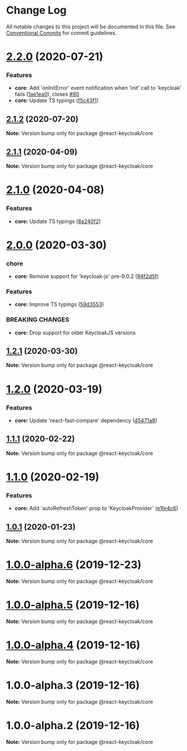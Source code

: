 # Change Log

All notable changes to this project will be documented in this file.
See [Conventional Commits](https://conventionalcommits.org) for commit guidelines.

# [2.2.0](https://github.com/react-keycloak/react-keycloak/compare/@react-keycloak/core@2.1.2...@react-keycloak/core@2.2.0) (2020-07-21)


### Features

* **core:** Add 'onInitError' event notification when 'init' call to 'keycloak' fails ([1ae1ea0](https://github.com/react-keycloak/react-keycloak/commit/1ae1ea022203d9dc6012fad632f6bd3efe2d78a2)), closes [#80](https://github.com/react-keycloak/react-keycloak/issues/80)
* **core:** Update TS typings ([f5c43f1](https://github.com/react-keycloak/react-keycloak/commit/f5c43f17f8240c7df752218b4c277e207080ab8e))





## [2.1.2](https://github.com/react-keycloak/react-keycloak/compare/@react-keycloak/core@2.1.1...@react-keycloak/core@2.1.2) (2020-07-20)

**Note:** Version bump only for package @react-keycloak/core





## [2.1.1](https://github.com/react-keycloak/react-keycloak/compare/@react-keycloak/core@2.1.0...@react-keycloak/core@2.1.1) (2020-04-09)

**Note:** Version bump only for package @react-keycloak/core





# [2.1.0](https://github.com/react-keycloak/react-keycloak/compare/@react-keycloak/core@2.0.0...@react-keycloak/core@2.1.0) (2020-04-08)


### Features

* **core:** Update TS typings ([8a240f2](https://github.com/react-keycloak/react-keycloak/commit/8a240f26e495a57f70a0b54da9cfe64cf4e08002))





# [2.0.0](https://github.com/react-keycloak/react-keycloak/compare/@react-keycloak/core@1.2.1...@react-keycloak/core@2.0.0) (2020-03-30)


### chore

* **core:** Remove support for 'keycloak-js' pre-9.0.2 ([94f2d5f](https://github.com/react-keycloak/react-keycloak/commit/94f2d5f8f106955091c7cc8aaa6c6dd2dbb024c4))


### Features

* **core:** Improve TS typings ([59d3553](https://github.com/react-keycloak/react-keycloak/commit/59d35536cfa9c37d4d0f8052ade2294fc9a63b59))


### BREAKING CHANGES

* **core:** Drop support for older KeycloakJS versions





## [1.2.1](https://github.com/react-keycloak/react-keycloak/compare/@react-keycloak/core@1.2.0...@react-keycloak/core@1.2.1) (2020-03-30)

**Note:** Version bump only for package @react-keycloak/core





# [1.2.0](https://github.com/react-keycloak/react-keycloak/compare/@react-keycloak/core@1.1.1...@react-keycloak/core@1.2.0) (2020-03-19)


### Features

* **core:** Update 'react-fast-compare' dependency ([45471a8](https://github.com/react-keycloak/react-keycloak/commit/45471a811653d40b615b67c26cadfea7ff89ebc0))





## [1.1.1](https://github.com/react-keycloak/react-keycloak/compare/@react-keycloak/core@1.1.0...@react-keycloak/core@1.1.1) (2020-02-22)

**Note:** Version bump only for package @react-keycloak/core





# [1.1.0](https://github.com/react-keycloak/react-keycloak/compare/@react-keycloak/core@1.0.1...@react-keycloak/core@1.1.0) (2020-02-19)


### Features

* **core:** Add 'autoRefreshToken' prop to 'KeycloakProvider' ([e1fe4c6](https://github.com/react-keycloak/react-keycloak/commit/e1fe4c64ceaadac2cff626637eb64562f97a9b58))





## [1.0.1](https://github.com/react-keycloak/react-keycloak/compare/@react-keycloak/core@1.0.0...@react-keycloak/core@1.0.1) (2020-01-23)

**Note:** Version bump only for package @react-keycloak/core





# [1.0.0-alpha.6](https://github.com/react-keycloak/react-keycloak/compare/@react-keycloak/core@1.0.0-alpha.5...@react-keycloak/core@1.0.0-alpha.6) (2019-12-23)

**Note:** Version bump only for package @react-keycloak/core





# [1.0.0-alpha.5](https://github.com/react-keycloak/react-keycloak/compare/@react-keycloak/core@1.0.0-alpha.4...@react-keycloak/core@1.0.0-alpha.5) (2019-12-16)

**Note:** Version bump only for package @react-keycloak/core





# [1.0.0-alpha.4](https://github.com/react-keycloak/react-keycloak/compare/@react-keycloak/core@1.0.0-alpha.3...@react-keycloak/core@1.0.0-alpha.4) (2019-12-16)

**Note:** Version bump only for package @react-keycloak/core





# 1.0.0-alpha.3 (2019-12-16)

**Note:** Version bump only for package @react-keycloak/core





# 1.0.0-alpha.2 (2019-12-16)

**Note:** Version bump only for package @react-keycloak/core

